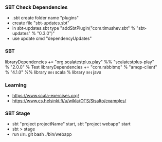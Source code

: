 ### SBT Check Dependencies
- .sbt create folder name "plugins"
- create file "sbt-updates.sbt"
- in sbt-updates.sbt type "addSbtPlugin("com.timushev.sbt" % "sbt-updates" % "0.3.0")"
- use update cmd "dependencyUpdates"

### SBT
libraryDependencies += "org.scalatestplus.play" %% "scalatestplus-play" % "2.0.0" % Test
libraryDependencies += "com.rabbitmq" % "amqp-client" % "4.1.0"
%% library ของ scala
% library ของ java

### Learning
- https://www.scala-exercises.org/
- https://www.cs.helsinki.fi/u/wikla/OTS/Sisalto/examples/

### SBT Stage
- sbt "project projectName" start, sbt "project webapp" start
- sbt > stage
- run ผ่าน git bash ./bin/webapp
